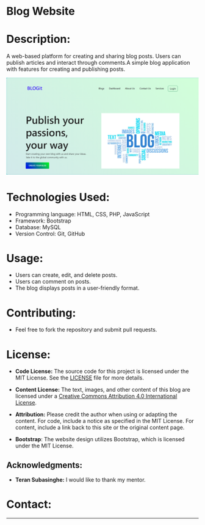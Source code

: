 # Blog Website

# Description:
A web-based platform for creating and sharing blog posts. Users can publish articles and interact through comments.A simple blog application with features for creating and publishing posts.

![Screenshot of the blog homepage](img/Screenshot.PNG)

# Technologies Used:
* Programming language: HTML, CSS, PHP, JavaScript
* Framework: Bootstrap
* Database: MySQL
* Version Control: Git, GitHub
 
# Usage:
* Users can create, edit, and delete posts.
* Users can comment on posts.
* The blog displays posts in a user-friendly format.

# Contributing:
* Feel free to fork the repository and submit pull requests.

# License:

- **Code License:**
The source code for this project is licensed under the MIT License. See the [LICENSE](LICENSE) file for more details.

- **Content License:**
The text, images, and other content of this blog are licensed under a [Creative Commons Attribution 4.0 International License](https://creativecommons.org/licenses/by/4.0/).

- **Attribution:**
Please credit the author when using or adapting the content. For code, include a notice as specified in the MIT License. For content, include a link back to this site or the original content page.

- **Bootstrap**: The website design utilizes Bootstrap, which is licensed under the MIT License.

## Acknowledgments:
- **Teran Subasinghe:** I would like to thank my mentor.


# Contact:
____________
